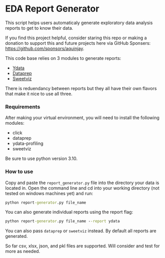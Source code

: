 # EDA Report Generator
This script helps users automaticaly generate exploratory data analysis reports to get to know their data.

If you find this project helpful, consider staring this repo or making a donation to support this and future projects here via GitHub Sponsers: https://github.com/sponsors/aquinjay. 

This code base relies on 3 modules to generate reports:
- [Ydata](https://ydata-profiling.ydata.ai/docs/master/index.html)
- [Dataprep](https://dataprep.ai)
- [Sweetviz](https://github.com/fbdesignpro/sweetviz)

There is reduendancy between reports but they all have their own flavors that make it nice to use all three.

### Requirements
After making your virtual environment, you will need to install the following modules:
- click
- dataprep
- ydata-profiling
- sweetviz

Be sure to use python version 3.10.

### How to use

Copy and paste the `report_generator.py` file into the directory your data is located in.
Open the command line and cd into your working directory (not tested on windows machines yet) and run:
```cmd
python report-generator.py file_name
```

You can also generate individual reports using the report flag:
```cmd
python report-generator.py file_name --report ydata
```

You can also pass `dataprep` or `sweetviz` instead. By default all reports are generated.

So far csv, xlsx, json, and pkl files are supported. Will consider and test for more as needed.
